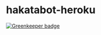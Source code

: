 # hakatabot-heroku

[![Greenkeeper badge](https://badges.greenkeeper.io/hakatashi/hakatabot-heroku.svg)](https://greenkeeper.io/)
